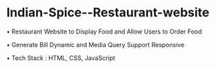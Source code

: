 # Indian-Spice--Restaurant-website
• Restaurant Website to Display Food and Allow Users to Order Food

• Generate Bill Dynamic and Media Query Support Responsive

• Tech Stack : HTML, CSS, JavaScript
